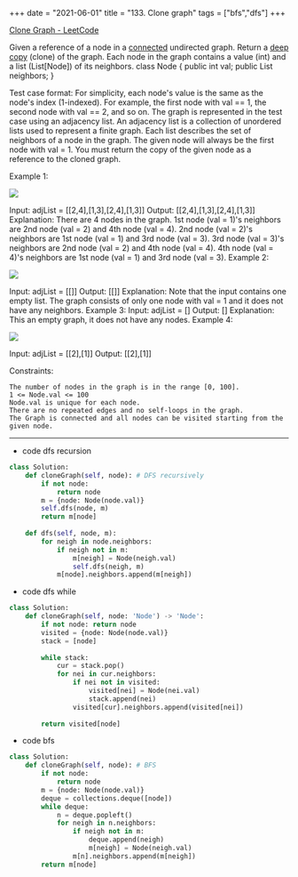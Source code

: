 +++ 
date = "2021-06-01"
title = "133. Clone graph"
tags = ["bfs","dfs"]
+++

[Clone Graph - LeetCode](https://leetcode.com/problems/clone-graph/)

Given a reference of a node in a [connected](https://en.wikipedia.org/wiki/Connectivity_(graph_theory)#Connected_graph) undirected graph.
Return a [deep copy](https://en.wikipedia.org/wiki/Object_copying#Deep_copy) (clone) of the graph.
Each node in the graph contains a value (int) and a list (List[Node]) of its neighbors.
class Node { public int val; public List<Node> neighbors; } 
 
Test case format:
For simplicity, each node's value is the same as the node's index (1-indexed). For example, the first node with val == 1, the second node with val == 2, and so on. The graph is represented in the test case using an adjacency list.
An adjacency list is a collection of unordered lists used to represent a finite graph. Each list describes the set of neighbors of a node in the graph.
The given node will always be the first node with val = 1. You must return the copy of the given node as a reference to the cloned graph.
 
Example 1:

![](https://assets.leetcode.com/uploads/2019/11/04/133_clone_graph_question.png)

Input: adjList = [[2,4],[1,3],[2,4],[1,3]] Output: [[2,4],[1,3],[2,4],[1,3]] Explanation: There are 4 nodes in the graph. 1st node (val = 1)'s neighbors are 2nd node (val = 2) and 4th node (val = 4). 2nd node (val = 2)'s neighbors are 1st node (val = 1) and 3rd node (val = 3). 3rd node (val = 3)'s neighbors are 2nd node (val = 2) and 4th node (val = 4). 4th node (val = 4)'s neighbors are 1st node (val = 1) and 3rd node (val = 3). 
Example 2:

![](https://assets.leetcode.com/uploads/2020/01/07/graph.png)

Input: adjList = [[]] Output: [[]] Explanation: Note that the input contains one empty list. The graph consists of only one node with val = 1 and it does not have any neighbors. 
Example 3:
Input: adjList = [] Output: [] Explanation: This an empty graph, it does not have any nodes. 
Example 4:

![](https://assets.leetcode.com/uploads/2020/01/07/graph-1.png)

Input: adjList = [[2],[1]] Output: [[2],[1]] 
 
Constraints:

	The number of nodes in the graph is in the range [0, 100].
	1 <= Node.val <= 100
	Node.val is unique for each node.
	There are no repeated edges and no self-loops in the graph.
	The Graph is connected and all nodes can be visited starting from the given node.
---
- code dfs recursion
```py
class Solution:
    def cloneGraph(self, node): # DFS recursively
        if not node:
            return node
        m = {node: Node(node.val)}
        self.dfs(node, m)
        return m[node]
    
    def dfs(self, node, m):
        for neigh in node.neighbors:
            if neigh not in m:
                m[neigh] = Node(neigh.val)
                self.dfs(neigh, m)
            m[node].neighbors.append(m[neigh])

```
- code  dfs while
```py
class Solution:
    def cloneGraph(self, node: 'Node') -> 'Node':
        if not node: return node
        visited = {node: Node(node.val)}
        stack = [node]
        
        while stack:
            cur = stack.pop()
            for nei in cur.neighbors:
                if nei not in visited:
                    visited[nei] = Node(nei.val)
                    stack.append(nei)
                visited[cur].neighbors.append(visited[nei])
                    
        return visited[node]
```
- code  bfs
```py
class Solution:
    def cloneGraph(self, node): # BFS 
        if not node:
            return node
        m = {node: Node(node.val)}
        deque = collections.deque([node])
        while deque:
            n = deque.popleft()
            for neigh in n.neighbors:
                if neigh not in m:
                    deque.append(neigh)
                    m[neigh] = Node(neigh.val)
                m[n].neighbors.append(m[neigh])
        return m[node]

```
